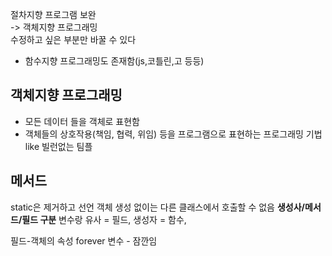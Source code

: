 절차지향 프로그램 보완   
-> 객체지향 프로그래밍   
수정하고 싶은 부분만 바꿀 수 있다
+ 함수지향 프로그래밍도 존재함(js,코틀린,고 등등)

## 객체지향 프로그래밍
- 모든 데이터 들을 객체로 표현함 
- 객체들의 상호작용(책임, 협력, 위임) 등을 프로그램으로 표현하는 프로그래밍 기법   
like 빌런없는 팀플

## 메서드
static은 제거하고 선언
객체 생성 없이는 다른 클래스에서 호출할 수 없음
**생성사/메서드/필드 구분**
변수랑 유사 = 필드, 생성자 = 함수, 

필드-객체의 속성 forever
변수 - 잠깐임
